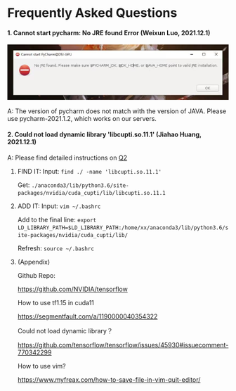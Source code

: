 # Frequently Asked Questions

#### 1. Cannot start pycharm: No JRE found Error (Weixun Luo, 2021.12.1)

![avatar](images/Q1.jpg)



A: The version of pycharm does not match with the version of JAVA. Please use pycharm-2021.1.2, which works on our servers.



#### 2. Could not load dynamic library 'libcupti.so.11.1' (Jiahao Huang, 2021.12.1) 

A: Please find detailed instructions on [Q2](faqs/Q2.md)

1. FIND IT:
   Input:
   `find ./ -name 'libcupti.so.11.1'`

   Get:
   `./anaconda3/lib/python3.6/site-packages/nvidia/cuda_cupti/lib/libcupti.so.11.1`

2. ADD IT:
   Input:
   `vim ~/.bashrc`

   Add to the final line:
   `export LD_LIBRARY_PATH=$LD_LIBRARY_PATH:/home/xx/anaconda3/lib/python3.6/site-packages/nvidia/cuda_cupti/lib/`

   Refresh:
   `source ~/.bashrc`


3. (Appendix)

   Github Repo:

   https://github.com/NVIDIA/tensorflow

   How to use tf1.15 in cuda11

   https://segmentfault.com/a/1190000040354322

   Could not load dynamic library？

   https://github.com/tensorflow/tensorflow/issues/45930#issuecomment-770342299

   How to use vim?

   https://www.myfreax.com/how-to-save-file-in-vim-quit-editor/





